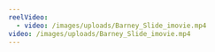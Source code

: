 ```yaml
---
reelVideo:
  - video: /images/uploads/Barney_Slide_imovie.mp4
video: /images/uploads/Barney_Slide_imovie.mp4
---
```

